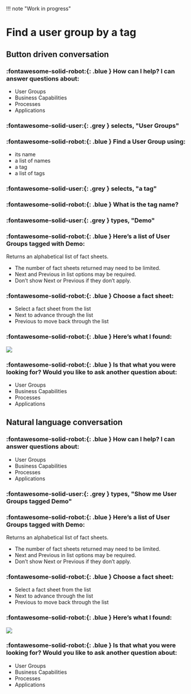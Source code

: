 !!! note "Work in progress"

# Find a user group by a tag

## Button driven conversation 

### :fontawesome-solid-robot:{: .blue } How can I help? I can answer questions about:

- User Groups
- Business Capabilities
- Processes
- Applications

### :fontawesome-solid-user:{: .grey } selects, "User Groups"

### :fontawesome-solid-robot:{: .blue } Find a User Group using:

- its name
- a list of names
- a tag
- a list of tags

### :fontawesome-solid-user:{: .grey } selects, "a tag"


### :fontawesome-solid-robot:{: .blue } What is the tag name?

### :fontawesome-solid-user:{: .grey } types, "Demo"


### :fontawesome-solid-robot:{: .blue } Here’s a list of User Groups tagged with Demo:

Returns an alphabetical list of fact sheets. 

- The number of fact sheets returned may need to be limited.
- Next and Previous in list options may be required. 
- Don’t show Next or Previous if they don’t apply.

### :fontawesome-solid-robot:{: .blue } Choose a fact sheet: 

- Select a fact sheet from the list
- Next to advance through the list
- Previous to move back through the list


### :fontawesome-solid-robot:{: .blue } Here’s what I found:

![](/images/chatbot-card-user-group.png)

### :fontawesome-solid-robot:{: .blue } Is that what you were looking for? Would you like to ask another question about:

- User Groups
- Business Capabilities
- Processes
- Applications

## Natural language conversation

### :fontawesome-solid-robot:{: .blue } How can I help? I can answer questions about:

- User Groups
- Business Capabilities
- Processes
- Applications

### :fontawesome-solid-user:{: .grey } types, "Show me User Groups tagged Demo"

### :fontawesome-solid-robot:{: .blue } Here’s a list of User Groups tagged with Demo:

Returns an alphabetical list of fact sheets. 

- The number of fact sheets returned may need to be limited.
- Next and Previous in list options may be required. 
- Don’t show Next or Previous if they don’t apply.

### :fontawesome-solid-robot:{: .blue } Choose a fact sheet: 

- Select a fact sheet from the list
- Next to advance through the list
- Previous to move back through the list

### :fontawesome-solid-robot:{: .blue } Here’s what I found:

![](/images/chatbot-card-user-group.png)

### :fontawesome-solid-robot:{: .blue } Is that what you were looking for? Would you like to ask another question about:

- User Groups
- Business Capabilities
- Processes
- Applications
